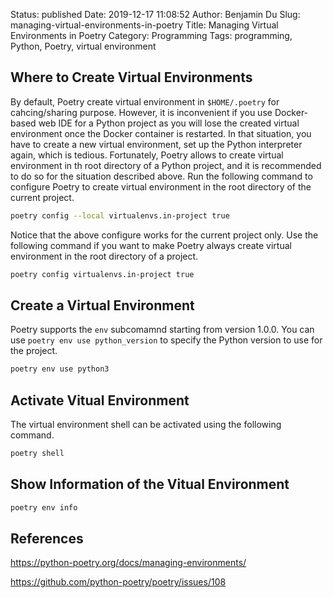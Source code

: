 Status: published
Date: 2019-12-17 11:08:52
Author: Benjamin Du
Slug: managing-virtual-environments-in-poetry
Title: Managing Virtual Environments in Poetry
Category: Programming
Tags: programming, Python, Poetry, virtual environment

## Where to Create Virtual Environments

By default,
Poetry create virtual environment in `$HOME/.poetry` for cahcing/sharing purpose.
However,
it is inconvenient if you use Docker-based web IDE for a Python project 
as you will lose the created virtual environment once the Docker container is restarted.
In that situation, 
you have to create a new virtual environment, 
set up the Python interpreter again,
which is tedious.
Fortunately, 
Poetry allows to create virtual environment in th root directory of a Python project,
and it is recommended to do so for the situation described above.
Run the following command to configure Poetry to create virtual environment in the root directory of the current project.
```bash
poetry config --local virtualenvs.in-project true
```
Notice that the above configure works for the current project only.
Use the following command
if you want to make Poetry always create virtual environment in the root directory of a project.
```bash
poetry config virtualenvs.in-project true
```


## Create a Virtual Environment

Poetry supports the `env` subcomamnd starting from version 1.0.0.
You can use `poetry env use python_version` to specify the Python version to use for the project.
```Bash
poetry env use python3
```

## Activate Vitual Environment

The virtual environment shell can be activated using the following command.
```bash
poetry shell
```

## Show Information of the Vitual Environment
```bash
poetry env info
```

## References

https://python-poetry.org/docs/managing-environments/

https://github.com/python-poetry/poetry/issues/108
